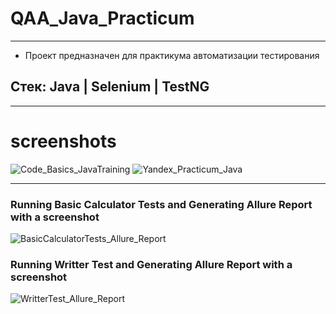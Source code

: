 # QAA_Java_Practicum

---
* Проект предназначен для практикума автоматизации тестирования

## Стек: Java | Selenium | TestNG

---
# screenshots
![Code_Basics_JavaTraining](https://github.com/AnnaAbg/QAA_Java_Practicum/assets/106620445/224be441-91f8-44f6-a733-88e207aaabe1)
![Yandex_Practicum_Java](https://github.com/AnnaAbg/QAA_Java_Practicum/assets/106620445/ade1e5d9-ec67-41b8-b5b2-cfd00c8742a3)

---
### Running Basic Calculator Tests and Generating Allure Report with a screenshot
![BasicCalculatorTests_Allure_Report](https://github.com/AnnaAbg/QAA_Java_Practicum/assets/106620445/544615a9-7d12-4046-874b-fc26d10bf94f)

### Running Writter Test and Generating Allure Report with a screenshot
![WritterTest_Allure_Report](https://github.com/AnnaAbg/QAA_Java_Practicum/assets/106620445/26c56f65-a300-461d-b189-7610fd49e755)
